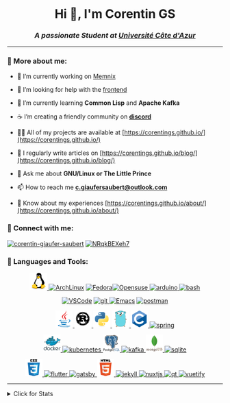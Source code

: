 <h1 align="center">Hi 👋, I'm Corentin GS</h1>
<h3 align="center"><i>A passionate Student at <a href= "https://univ-cotedazur.fr/">Université Côte d'Azur</a></i></h3>

---

<h3 align= "left">🐑 More about me:</h3>

- 🔭 I’m currently working on [Memnix](https://github.com/memnix)
- 🤝 I’m looking for help with the [frontend](https://github.com/memnix/memnix-spa)
- 🌱 I’m currently learning **Common Lisp** and **Apache Kafka**
- ☕ I’m creating a friendly community on **[discord](https://discord.gg/VBxbhsmv3y)**

- 👨‍💻 All of my projects are available at [https://corentings.github.io/](https://corentings.github.io/)

- 📝 I regularly write articles on [https://corentings.github.io/blog/](https://corentings.github.io/blog/)

- 💬 Ask me about **GNU/Linux or The Little Prince**

- 📫 How to reach me **c.giaufersaubert@outlook.com**

- 📄 Know about my experiences [https://corentings.github.io/about/](https://corentings.github.io/about/)

<h3 align="left">🦊 Connect with me:</h3>
<p align="left">
<a href="https://linkedin.com/in/corentin-giaufer-saubert" target="blank"><img align="center" src="https://raw.githubusercontent.com/rahuldkjain/github-profile-readme-generator/master/src/images/icons/Social/linked-in-alt.svg" alt="corentin-giaufer-saubert" height="30" width="40" /></a>
<a href="https://discord.gg/NRqkBEXeh7" target="blank"><img align="center" src="https://raw.githubusercontent.com/rahuldkjain/github-profile-readme-generator/master/src/images/icons/Social/discord.svg" alt="NRqkBEXeh7" height="30" width="40" /></a>
</p>

<h3 align="left">🚀 Languages and Tools:</h3>
<p align="center">
 <a href="https://www.linux.org/" target="_blank" rel="noreferrer"> <img src="https://raw.githubusercontent.com/devicons/devicon/master/icons/linux/linux-original.svg" alt="linux" width="40" height="40"/> </a>
  <a href="https://archlinux.org/" target="_blank"><img alt="ArchLinux" src="https://www.vectorlogo.zone/logos/archlinux/archlinux-icon.svg" width="40" height="40"></a>
<a href="https://getfedora.org/" target="_blank"><img alt="Fedora" src="https://www.vectorlogo.zone/logos/getfedora/getfedora-icon.svg" width="40" height="40"></a><a href="https://www.opensuse.org/" target="_blank"><img alt="Opensuse" src="https://www.vectorlogo.zone/logos/suse/suse-icon.svg" width="40" height="40"><a href="https://www.arduino.cc/" target="_blank" rel="noreferrer"> <img src="https://cdn.worldvectorlogo.com/logos/arduino-1.svg" alt="arduino" width="40" height="40"/> </a> <a href="https://www.gnu.org/software/bash/" target="_blank" rel="noreferrer"> <img src="https://www.vectorlogo.zone/logos/gnu_bash/gnu_bash-icon.svg" alt="bash" width="40" height="40"/> </a></a></p>

<p align="center">
  <a href="https://code.visualstudio.com/" target="_blank"><img alt="VSCode" src="https://cdn.jsdelivr.net/gh/devicons/devicon/icons/vscode/vscode-original.svg" width="40" height="40"></a>
   <a href="https://git-scm.com/" target="_blank" rel="noreferrer"> <img src="https://www.vectorlogo.zone/logos/git-scm/git-scm-icon.svg" alt="git" width="40" height="40"/> </a>
<a href="https://www.gnu.org/software/emacs/" target="_blank"><img alt="Emacs" src="https://img.shields.io/badge/--blue?style=flat&logo=GNU Emacs&logoColor=white" width="50" height="40"></a>
 <a href="https://postman.com" target="_blank" rel="noreferrer"> <img src="https://www.vectorlogo.zone/logos/getpostman/getpostman-icon.svg" alt="postman" width="40" height="40"/> </a> 
</p>

<p align="center">
  <a href="https://www.java.com" target="_blank" rel="noreferrer"> <img src="https://raw.githubusercontent.com/devicons/devicon/master/icons/java/java-original.svg" alt="java" width="40" height="40"/> </a>
<a href="https://www.rust-lang.org" target="_blank" rel="noreferrer"> <img src="https://raw.githubusercontent.com/devicons/devicon/master/icons/rust/rust-plain.svg" alt="rust" width="40" height="40"/> </a>
<a href="https://www.python.org" target="_blank" rel="noreferrer"> <img src="https://raw.githubusercontent.com/devicons/devicon/master/icons/python/python-original.svg" alt="python" width="40" height="40"/> </a>
<a href="https://golang.org" target="_blank" rel="noreferrer"> <img src="https://raw.githubusercontent.com/devicons/devicon/master/icons/go/go-original.svg" alt="go" width="40" height="40"/> </a> <a href="https://www.cprogramming.com/" target="_blank" rel="noreferrer"> <img src="https://raw.githubusercontent.com/devicons/devicon/master/icons/c/c-original.svg" alt="c" width="40" height="40"/>  <a href="https://spring.io/" target="_blank" rel="noreferrer"> <img src="https://www.vectorlogo.zone/logos/springio/springio-icon.svg" alt="spring" width="40" height="40"/> </a> </a></p>

<p align="center">  
<a href="https://www.docker.com/" target="_blank" rel="noreferrer"> <img src="https://raw.githubusercontent.com/devicons/devicon/master/icons/docker/docker-original-wordmark.svg" alt="docker" width="40" height="40"/> <a href="https://kubernetes.io" target="_blank" rel="noreferrer"> <img src="https://www.vectorlogo.zone/logos/kubernetes/kubernetes-icon.svg" alt="kubernetes" width="40" height="40"/> </a>  
<a href="https://www.postgresql.org" target="_blank" rel="noreferrer"> <img src="https://raw.githubusercontent.com/devicons/devicon/master/icons/postgresql/postgresql-original-wordmark.svg" alt="postgresql" width="40" height="40"/> </a> <a href="https://kafka.apache.org/" target="_blank" rel="noreferrer"> <img src="https://www.vectorlogo.zone/logos/apache_kafka/apache_kafka-icon.svg" alt="kafka" width="40" height="40"/> </a><a href="https://www.mongodb.com/" target="_blank" rel="noreferrer"> <img src="https://raw.githubusercontent.com/devicons/devicon/master/icons/mongodb/mongodb-original-wordmark.svg" alt="mongodb" width="40" height="40"/> </a>  <a href="https://www.sqlite.org/" target="_blank" rel="noreferrer"> <img src="https://www.vectorlogo.zone/logos/sqlite/sqlite-icon.svg" alt="sqlite" width="40" height="40"/> </a>
</p>

<p align="center">  <a href="https://www.w3schools.com/css/" target="_blank" rel="noreferrer"> <img src="https://raw.githubusercontent.com/devicons/devicon/master/icons/css3/css3-original-wordmark.svg" alt="css3" width="40" height="40"/> </a>  </a> <a href="https://flutter.dev" target="_blank" rel="noreferrer"> <img src="https://www.vectorlogo.zone/logos/flutterio/flutterio-icon.svg" alt="flutter" width="40" height="40"/> </a> <a href="https://www.gatsbyjs.com/" target="_blank" rel="noreferrer"> <img src="https://www.vectorlogo.zone/logos/gatsbyjs/gatsbyjs-icon.svg" alt="gatsby" width="40" height="40"/> </a>  <a href="https://www.w3.org/html/" target="_blank" rel="noreferrer"> <img src="https://raw.githubusercontent.com/devicons/devicon/master/icons/html5/html5-original-wordmark.svg" alt="html5" width="40" height="40"/> </a> <a href="https://jekyllrb.com/" target="_blank" rel="noreferrer"> <img src="https://www.vectorlogo.zone/logos/jekyllrb/jekyllrb-icon.svg" alt="jekyll" width="40" height="40"/> </a> <a href="https://nuxtjs.org/" target="_blank" rel="noreferrer"> <img src="https://www.vectorlogo.zone/logos/nuxtjs/nuxtjs-icon.svg" alt="nuxtjs" width="40" height="40"/> </a> <a href="https://www.qt.io/" target="_blank" rel="noreferrer"> <img src="https://upload.wikimedia.org/wikipedia/commons/0/0b/Qt_logo_2016.svg" alt="qt" width="40" height="40"/> </a> <a href="https://vuetifyjs.com/en/" target="_blank" rel="noreferrer"> <img src="https://bestofjs.org/logos/vuetify.svg" alt="vuetify" width="40" height="40"/> </a> </p>

---

<details>
<summary>Click for Stats</summary>
  <p align="center">
  <p>&nbsp;<img align="center" src="https://github-readme-stats.vercel.app/api?username=corentings&show_icons=true&locale=en" alt="corentings" /></p>
      <img alt = "GitHub Stats" src="https://github.com/CorentinGS/CorentinGS/blob/main/github-metrics.svg">
  </p>
